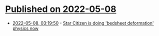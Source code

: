 # [Published on 2022-05-08](index.md)

* [2022-05-08, 03:19:50](https://news.ycombinator.com/item?id=31300954) - [Star Citizen is doing 'bedsheet deformation' physics now](https://www.pcgamer.com/star-citizen-is-doing-bedsheet-deformation-physics-now-because-of-course-it-is/)
